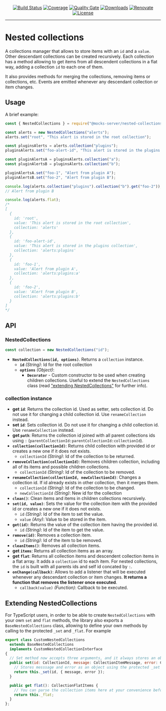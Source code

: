 <p align="center">
  <a href="https://github.com/mocks-server/main/actions?query=workflow%3Abuild+branch%3Amaster"><img src="https://github.com/mocks-server/main/workflows/build/badge.svg?branch=master" alt="Build Status"></a>
  <a href="https://codecov.io/gh/mocks-server/main"><img src="https://codecov.io/gh/mocks-server/main/branch/master/graph/badge.svg?token=2S8ZR55AJV" alt="Coverage"></a>
  <a href="https://sonarcloud.io/project/overview?id=mocks-server_main_nested-collections"><img src="https://sonarcloud.io/api/project_badges/measure?project=mocks-server_main_nested-collections&metric=alert_status" alt="Quality Gate"></a>
  <a href="https://www.npmjs.com/package/@mocks-server/nested-collections"><img src="https://img.shields.io/npm/dm/@mocks-server/nested-collections.svg" alt="Downloads"></a>
  <a href="https://renovatebot.com"><img src="https://img.shields.io/badge/renovate-enabled-brightgreen.svg" alt="Renovate"></a>
  <a href="https://github.com/mocks-server/main/blob/master/packages/nested-collections/LICENSE"><img src="https://img.shields.io/npm/l/@mocks-server/nested-collections.svg" alt="License"></a>
</p>

---

# Nested collections

A collections manager that allows to store items with an `id` and a `value`. Other descendant collections can be created recursively. Each collection has a method allowing to get items from all descendent collections in a flat way, adding a collection `id` to each one of them.

It also provides methods for merging the collections, removing items or collections, etc. Events are emitted whenever any descendant collection or item changes.

## Usage

A brief example:

```js
const { NestedCollections } = require("@mocks-server/nested-collections");

const alerts = new NestedCollections("alerts");
alerts.set("root", "This alert is stored in the root collection");

const pluginsAlerts = alerts.collection("plugins");
pluginsAlerts.set("foo-alert-id", "This alert is stored in the plugins collection");

const pluginAlertsA = pluginsAlerts.collection("a");
const pluginAlertsB = pluginsAlerts.collection("b");

pluginAlertsA.set("foo-1", "Alert from plugin A");
pluginAlertsB.set("foo-2", "Alert from plugin B");

console.log(alerts.collection("plugins").collection("b").get("foo-2"));
// Alert from plugin B

console.log(alerts.flat);
/*
[
  {
    id: 'root',
    value: 'This alert is stored in the root collection',
    collection: 'alerts'
  },
  {
    id: 'foo-alert-id',
    value: 'This alert is stored in the plugins collection',
    collection: 'alerts:plugins'
  },
  {
    id: 'foo-1',
    value: 'Alert from plugin A',
    collection: 'alerts:plugins:a'
  },
  {
    id: 'foo-2',
    value: 'Alert from plugin B',
    collection: 'alerts:plugins:b'
  }
]
*/
```

## API

### NestedCollections

```js
const collection = new NestedCollections("id");
``` 

* __`NestedCollections(id, options)`__. Returns a `collection` instance.
  * __`id`__ _(String)_: Id for the root collection
  * __`options`__ _(Object)_:
    * __`Decorator`__ - Custom constructor to be used when creating children collections. Useful to extend the `NestedCollections` class (read ["extending NestedCollections"](#extending-collection) for further info).

### collection instance

* __get `id`__: Returns the collection id. Used as setter, sets collection id. Do not use it for changing a child collection id. Use `renameCollection` instead.
* __set `id`__: Sets collection id. Do not use it for changing a child collection id. Use `renameCollection` instead.
* __get `path`__: Returns the collection id joined with all parent collections ids using `:` (`parentCollectionId:parentCollectionId:collectionId`).
* __`collection(collectionId)`__: Returns child collection with provided id or creates a new one if it does not exists.
  * `collectionId` _(String)_: Id of the collection to be returned.
* __`removeCollection(collectionId)`__: Removes children collection, including all of its items and possible children collections.
  * `collectionId` _(String)_: Id of the collection to be removed.
* __`renameCollection(collectionId, newCollectionId)`__: Changes a collection id. If id already exists in other collection, then it merges them.
  * `collectionId` _(String)_: Id of the collection to be changed.
  * `newCollectionId` _(String)_: New id for the collection
* __`clean()`__: Clean items and items in children collections recursively.
* __`set(id, value)`__: Sets the value for the collection item with the provided id or creates a new one if it does not exists.
  * `id` _(String)_: Id of the item to set the value.
  * `value` _(Any)_: Value to be stored in the item.
* __`get(id)`__: Returns the value of the collection item having the provided id.
  * `id` _(String)_: Id of the item to get the value.
* __`remove(id)`__: Removes a collection item.
  * `id` _(String)_: Id of the item to be removed.
* __`cleanItems()`__: Removes all collection items.
* __get `items`__: Returns all collection items as an array.
* __get `flat`__: Returns all collection items and descendent collection items in a flat array. It adds a `collection` id to each item. For nested collections, the `id` is built with all parents ids and self id concated by `:`.
* __`onChange(callback)`__: Allows to add a listener that will be executed whenever any descendant collection or item changes. __It returns a function that removes the listener once executed__.
  * `callback(value)` _(Function)_: Callback to be executed.

## Extending NestedCollections

For TypeScript users, in order to be able to create `NestedCollections` with your own `set` and `flat` methods, the library also exports a `BaseNestedCollections` class, allowing to define your own methods by calling to the protected `_set` and `_flat`. For example

```js
export class CustomNestedCollections
  extends BaseNestedCollections
  implements CustomNestedCollectionInterface
{
  // Set method now accepts three arguments, and it always stores an object
  public set(id: CollectionId, message: CollectionItemMessage, error: CollectionItemError): CollectionItem {
    // Stores messsage and error as an object using the protected _set method
    return this._set(id, { message, error });
  }

  public get flat(): CollectionFlatItems {
    // You can parse the collection items here at your convenience before returning them
    return this._flat;
  }
};
```
